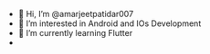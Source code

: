 - 👋 Hi, I’m @amarjeetpatidar007
- 👀 I’m interested in Android and IOs Development
- 🌱 I’m currently learning Flutter
-

<!---
amarjeetpatidar007/amarjeetpatidar007 is a ✨ special ✨ repository because its `README.md` (this file) appears on your GitHub profile.
You can click the Preview link to take a look at your changes.
--->
